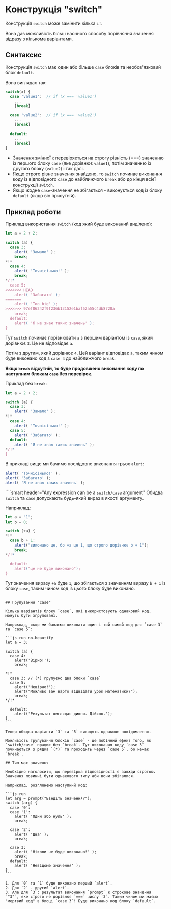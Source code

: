 # Конструкція "switch"

Конструкція `switch` може замінити кілька `if`.

Вона дає можливість більш наочного способу порівняння значення відразу з кількома варіантами.

## Синтаксис

Конструкція `switch` має один або більше `case` блоків та необов'язковий блок `default`.

Вона виглядає так:

```js no-beautify
switch(x) {
  case 'value1':  // if (x === 'value1')
    ...
    [break]

  case 'value2':  // if (x === 'value2')
    ...
    [break]

  default:
    ...
    [break]
}
```

- Значення змінної `x` перевіряється на строгу рівність (===) значенню із першого блоку `case` (яке дорівнює `value1`), потім значенню із другого блоку (`value2`) і так далі.
- Якщо строго рівне значення знайдено, то `switch` починає виконання коду із відповідного `case` до найближчого `break` або до кінця всієї конструкції `switch`.
- Якщо жодне `case`-значення не збігається - виконується код із блоку `default` (якщо він присутній).

## Приклад роботи

Приклад використання `switch` (код який буде виконаний виділено):

```js run
let a = 2 + 2;

switch (a) {
  case 3:
    alert( 'Замало' );
    break;
*!*
  case 4:
    alert( 'Точнісінько!' );
    break;
*/!*
  case 5:
<<<<<<< HEAD
    alert( 'Забагато' );
=======
    alert( 'Too big' );
>>>>>>> 97ef86242f9f236b13152e1baf52a55c4db8728a
    break;
  default:
    alert( 'Я не знаю таких значень' );
}
```

Тут `switch` починає порівнювати `a` з першим варіантом із `case`, який дорівнює `3`. Це не відповідає `a`.

Потім з другим, який дорівнює `4`. Цей варіант відповідає `a`, таким чином буде виконано код з `case 4` до найближчого `break`.

**Якщо `break` відсутній, то буде продовжено виконання коду по наступним блокам `case` без перевірок.**

Приклад без `break`:

```js run
let a = 2 + 2;

switch (a) {
  case 3:
    alert( 'Замало' );
*!*
  case 4:
    alert( 'Точнісінько!' );
  case 5:
    alert( 'Забагато' );
  default:
    alert( 'Я не знаю таких значень' );
*/!*
}
```

В прикладі вище ми бачимо послідовне виконання трьох `alert`:

```js
alert( 'Точнісінько!' );
alert( 'Забагато' );
alert( 'Я не знаю таких значень' );
```

````smart header="Any expression can be a `switch/case` argument"
Обидва `switch` та `case` допускають будь-який вираз в якості аргументу.

Наприклад:

```js run
let a = "1";
let b = 0;

switch (+a) {
*!*
  case b + 1:
    alert("виконано це, бо +a це 1, що строго дорівнює b + 1");
    break;
*/!*

  default:
    alert("це не буде виконано");
}
```
Тут значення виразу `+a` буде `1`, що збігається з значенням виразу `b + 1` із блоку `case`, таким чином код із цього блоку буде виконано.
````

## Групування "case"

Кілька варіантів блоку `case`, які використовують однаковий код, можуть бути згруповані.

Наприклад, якщо ми бажаємо виконати один і той самий код для `case 3` та `case 5`:

```js run no-beautify
let a = 3;

switch (a) {
  case 4:
    alert('Вірно!');
    break;

*!*
  case 3: // (*) групуємо два блоки `case`
  case 5:
    alert('Невірно!');
    alert("Можливо вам варто відвідати урок математики?");
    break;
*/!*

  default:
    alert('Результат виглядає дивно. Дійсно.');
}
```

Тепер обидва варіанти `3` та `5` виводять однакове повідомлення.

Можливість групування блоків `case` - це побічний ефект того, як `switch/case` працює без `break`. Тут виконання коду `case 3` починається з рядка `(*)` та проходить через `case 5`, бо немає `break`.

## Тип має значення

Необхідно наголосити, що перевірка відповідності є завжди строгою. Значення повинні бути однакового типу аби вони збігалися.

Наприклад, розглянемо наступний код:

```js run
let arg = prompt("Введіть значення?");
switch (arg) {
  case '0':
  case '1':
    alert( 'Один або нуль' );
    break;

  case '2':
    alert( 'Два' );
    break;

  case 3:
    alert( 'Ніколи не буде виконано!' );
    break;
  default:
    alert( 'Невідоме значення' );
}
```

1. Для `0` та `1` буде виконано перший `alert`.
2. Для `2` - другий `alert`.
3. Але для `3`: результат виконання `prompt` є строкове значення `"3"`, яке строго не дорівнює `===` числу `3`. Таким чином ми маємо "мертвий код" в блоці `case 3`! Буде виконано код блоку `default`.
